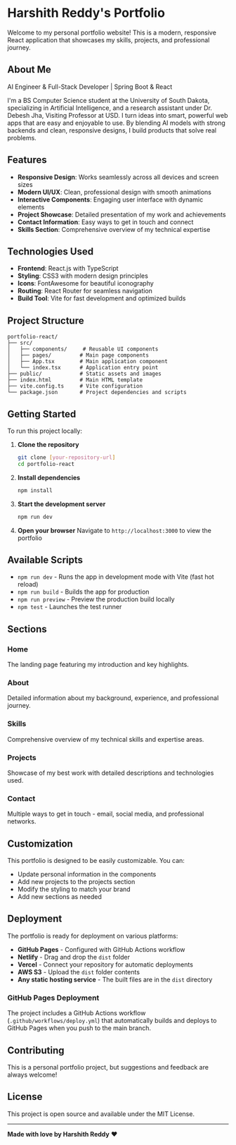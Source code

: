 # Harshith Reddy's Portfolio

Welcome to my personal portfolio website! This is a modern, responsive React application that showcases my skills, projects, and professional journey.

## About Me

AI Engineer & Full-Stack Developer | Spring Boot & React

I'm a BS Computer Science student at the University of South Dakota, specializing in Artificial Intelligence, and a research assistant under Dr. Debesh Jha, Visiting Professor at USD. I turn ideas into smart, powerful web apps that are easy and enjoyable to use. By blending AI models with strong backends and clean, responsive designs, I build products that solve real problems.

## Features

- **Responsive Design**: Works seamlessly across all devices and screen sizes
- **Modern UI/UX**: Clean, professional design with smooth animations
- **Interactive Components**: Engaging user interface with dynamic elements
- **Project Showcase**: Detailed presentation of my work and achievements
- **Contact Information**: Easy ways to get in touch and connect
- **Skills Section**: Comprehensive overview of my technical expertise

## Technologies Used

- **Frontend**: React.js with TypeScript
- **Styling**: CSS3 with modern design principles
- **Icons**: FontAwesome for beautiful iconography
- **Routing**: React Router for seamless navigation
- **Build Tool**: Vite for fast development and optimized builds

## Project Structure

```
portfolio-react/
├── src/
│   ├── components/     # Reusable UI components
│   ├── pages/         # Main page components
│   ├── App.tsx        # Main application component
│   └── index.tsx      # Application entry point
├── public/            # Static assets and images
├── index.html         # Main HTML template
├── vite.config.ts     # Vite configuration
└── package.json       # Project dependencies and scripts
```

## Getting Started

To run this project locally:

1. **Clone the repository**
   ```bash
   git clone [your-repository-url]
   cd portfolio-react
   ```

2. **Install dependencies**
   ```bash
   npm install
   ```

3. **Start the development server**
   ```bash
   npm run dev
   ```

4. **Open your browser**
   Navigate to `http://localhost:3000` to view the portfolio


## Available Scripts

- `npm run dev` - Runs the app in development mode with Vite (fast hot reload)
- `npm run build` - Builds the app for production
- `npm run preview` - Preview the production build locally
- `npm test` - Launches the test runner

## Sections

### Home
The landing page featuring my introduction and key highlights.

### About
Detailed information about my background, experience, and professional journey.

### Skills
Comprehensive overview of my technical skills and expertise areas.

### Projects
Showcase of my best work with detailed descriptions and technologies used.

### Contact
Multiple ways to get in touch - email, social media, and professional networks.

## Customization

This portfolio is designed to be easily customizable. You can:
- Update personal information in the components
- Add new projects to the projects section
- Modify the styling to match your brand
- Add new sections as needed

## Deployment

The portfolio is ready for deployment on various platforms:
- **GitHub Pages** - Configured with GitHub Actions workflow
- **Netlify** - Drag and drop the `dist` folder
- **Vercel** - Connect your repository for automatic deployments
- **AWS S3** - Upload the `dist` folder contents
- **Any static hosting service** - The built files are in the `dist` directory

### GitHub Pages Deployment
The project includes a GitHub Actions workflow (`.github/workflows/deploy.yml`) that automatically builds and deploys to GitHub Pages when you push to the main branch.

## Contributing

This is a personal portfolio project, but suggestions and feedback are always welcome!

## License

This project is open source and available under the MIT License.

---

**Made with love by Harshith Reddy** ❤️
